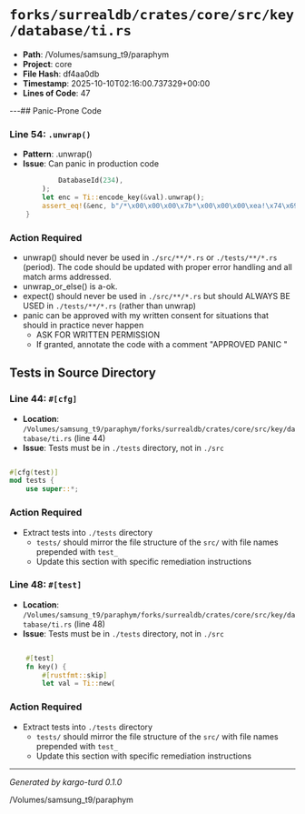 # `forks/surrealdb/crates/core/src/key/database/ti.rs`

- **Path**: /Volumes/samsung_t9/paraphym
- **Project**: core
- **File Hash**: df4aa0db  
- **Timestamp**: 2025-10-10T02:16:00.737329+00:00  
- **Lines of Code**: 47

---## Panic-Prone Code


### Line 54: `.unwrap()`

- **Pattern**: .unwrap()
- **Issue**: Can panic in production code

```rust
			DatabaseId(234),
		);
		let enc = Ti::encode_key(&val).unwrap();
		assert_eq!(&enc, b"/*\x00\x00\x00\x7b*\x00\x00\x00\xea!\x74\x69");
	}
```

### Action Required

- unwrap() should never be used in `./src/**/*.rs` or `./tests/**/*.rs` (period). The code should be updated with proper error handling and all match arms addressed.
- unwrap_or_else() is a-ok. 
- expect() should never be used in `./src/**/*.rs` but should ALWAYS BE USED in `./tests/**/*.rs` (rather than unwrap)
- panic can be approved with my written consent for situations that should in practice never happen  
  - ASK FOR WRITTEN PERMISSION
  - If granted, annotate the code with a comment "APPROVED PANIC "

## Tests in Source Directory


### Line 44: `#[cfg]`

- **Location**: `/Volumes/samsung_t9/paraphym/forks/surrealdb/crates/core/src/key/database/ti.rs` (line 44)
- **Issue**: Tests must be in `./tests` directory, not in `./src`

```rust

#[cfg(test)]
mod tests {
	use super::*;

```

### Action Required

- Extract tests into `./tests` directory
  - `tests/` should mirror the file structure of the `src/` with file names prepended with `test_`
  - Update this section with specific remediation instructions
  


### Line 48: `#[test]`

- **Location**: `/Volumes/samsung_t9/paraphym/forks/surrealdb/crates/core/src/key/database/ti.rs` (line 48)
- **Issue**: Tests must be in `./tests` directory, not in `./src`

```rust

	#[test]
	fn key() {
		#[rustfmt::skip]
		let val = Ti::new(
```

### Action Required

- Extract tests into `./tests` directory
  - `tests/` should mirror the file structure of the `src/` with file names prepended with `test_`
  - Update this section with specific remediation instructions
  

---

*Generated by kargo-turd 0.1.0*

/Volumes/samsung_t9/paraphym